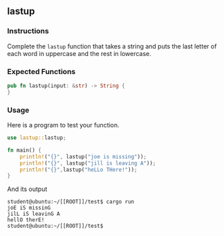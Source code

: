 ## lastup

### Instructions

Complete the `lastup` function that takes a string and puts the last letter of each word in uppercase and the rest in lowercase.

### Expected Functions

```rust
pub fn lastup(input: &str) -> String {
}
```

### Usage

Here is a program to test your function.

```rust
use lastup::lastup;

fn main() {
    println!("{}", lastup("joe is missing"));
    println!("{}", lastup("jill is leaving A"));
    println!("{}",lastup("heLLo THere!"));
}
```

And its output

```console
student@ubuntu:~/[[ROOT]]/test$ cargo run
joE iS missinG
jilL iS leavinG A
hellO therE!
student@ubuntu:~/[[ROOT]]/test$
```
